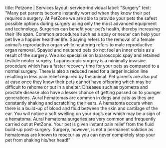 title: Petzone | Services
layout: service-individual
label: "Surgery"
text: "Many pet parents become instantly worried when they know their pet requires a surgery. At PetZone we are able to provide your pets the safest possible options during surgery using only the most advanced equipment and technology. Surgeries can benefit your pet’s health, thereby increasing their life span. Common procedures such as a spay or neuter can help your pet live a happier healthier life. Spaying refers to the removal of a female animal’s reproductive organ while neutering refers to male reproductive organ removal. Spayed and neutered pets do not feel an inner crisis as a result of the surgery. We also specialise on laparoscopic spay and retained testicle neuter surgery. Laparoscopic surgery is a minimally invasive procedure which has a faster recovery time for your pets as compared to a normal surgery. There is also a reduced need for a larger incision line resulting in less pain relief required by the animal. Pet parents are also put at ease once they know their pets cannot have offspring which may be difficult to rehome or put in a shelter. Diseases such as pyometra and prostate disease also have a lesser chance of getting passed on to younger generations. Aural hematomas are common in dogs and cats as they are constantly shaking and scratching their ears. A hematoma occurs when there is a build-up of blood and fluid between the skin and cartilage of the ear. You will notice a soft swelling on your dog’s ear which may be a sign of a hematoma. Aural hematoma surgeries are very common and frequently carried out at PetZone. Your pet is given instant pain relief from the fluid build-up post-surgery. Surgery, however, is not a permanent solution as hematomas are known to reoccur as you can never completely stop your pet from shaking his/her head!"